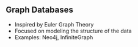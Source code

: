 <h2 class="text-transform-none">Graph Databases</h2>

- Inspired by Euler Graph Theory
- Focused on modeling the structure of the data
- Examples: Neo4j, InfiniteGraph
